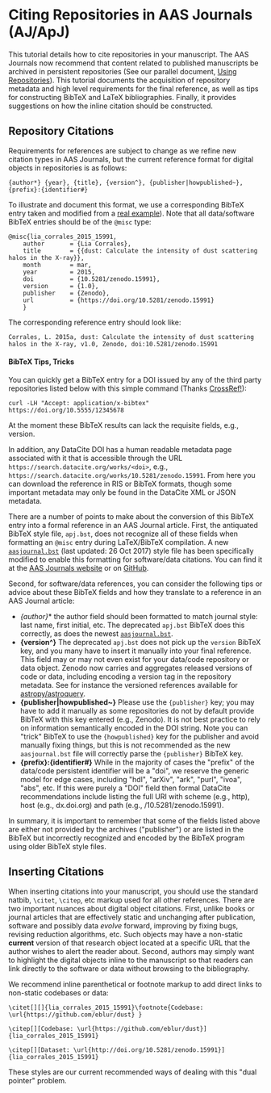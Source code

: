 # Citing Repositories in AAS Journals (AJ/ApJ)

This tutorial details how to cite repositories in your manuscript. The AAS Journals now recommend that content related to published manuscripts be archived in persistent repositories (See our parallel document, [Using Repositories](UsingRepositories.md)). This tutorial documents the acquisition of repository metadata and high level requirements for the final reference, as well as tips for constructing BibTeX and LaTeX bibliographies. Finally, it provides suggestions on how the inline citation should be constructed.

## Repository Citations

  Requirements for references are subject to change as we refine new citation types in AAS Journals, but the current reference format for digital objects in repositories is as follows:

    {author*} {year}, {title}, {version^}, {publisher|howpublished~}, {prefix}:{identifier#}

  To illustrate and document this format, we use a corresponding BibTeX entry taken and modified from a [real example](http://dx.doi.org/10.5281/zenodo.15991)). Note that all data/software BibTeX entries should be of the `@misc` type: 

    @misc{lia_corrales_2015_15991,
        author       = {Lia Corrales},
        title        = {{dust: Calculate the intensity of dust scattering halos in the X-ray}},
        month        = mar,
        year         = 2015,
        doi          = {10.5281/zenodo.15991},
        version      = {1.0},
        publisher    = {Zenodo},
        url          = {https://doi.org/10.5281/zenodo.15991}
        }
  The corresponding reference entry should look like:

    Corrales, L. 2015a, dust: Calculate the intensity of dust scattering halos in the X-ray, v1.0, Zenodo, doi:10.5281/zenodo.15991
    

#### BibTeX Tips, Tricks
  
  You can quickly get a BibTeX entry for a DOI issued by any of the third party repositories listed below with this simple command (Thanks [CrossRef!](http://labs.crossref.org/resolving-citations-we-dont-need-no-stinkin-parser/)):
  
  ```Shell
  curl -LH "Accept: application/x-bibtex" https://doi.org/10.5555/12345678
  ```
At the moment these BibTeX results can lack the requisite fields, e.g., version. 

  In addition, any DataCite DOI has a human readable metadata page associated with it that is accessible through the URL `https://search.datacite.org/works/<doi>`, e.g., `https://search.datacite.org/works/10.5281/zenodo.15991`. From here you can download the reference in RIS or BibTeX formats, though some important metadata may only be found in the DataCite XML or JSON metadata.
  
  There are a number of points to make about the conversion of this BibTeX entry into a formal reference in an AAS Journal article. First, the antiquated BibTeX style file, `apj.bst`, does not recognize all of these fields when formatting an `@misc` entry during LaTeX/BibTeX compilation. A new [`aasjournal.bst`](http://journals.aas.org/authors/aastex/aasjournal.bst) (last updated: 26 Oct 2017) style file has been specifically modified to enable this formatting for software/data citations. You can find it at the [AAS Journals website](http://journals.aas.org/authors/aastex.html) or on [GitHub](https://github.com/AASJournals/AASTeX60).

  Second, for software/data references, you can consider the following tips or advice about these BibTeX fields and how they translate to a reference in an AAS Journal article: 

  - **{author*}** the author field should been formatted to match journal style: last name, first initial, etc. The deprecated `apj.bst` BibTeX does this correctly, as does the newest [`aasjournal.bst`](http://journals.aas.org/authors/aastex/aasjournal.bst).
  - **{version^}** The deprecated `apj.bst` does not pick up the `version` BibTeX key, and you many have to insert it manually into your final reference. This field may or may not even exist for your data/code repository or data object. Zenodo now carries and aggregates released versions of code or data, including encoding a version tag in the repository metadata. See for instance the versioned references available for [astropy/astroquery](https://doi.org/10.5281/zenodo.591669).
  - **{publisher|howpublished~}** Please use the `{publisher}` key; you may have to add it manually as some repositories do not by default provide BibTeX with this key entered (e.g., Zenodo). It is not best practice to rely on information semantically encoded in the DOI string. Note you can "trick" BibTeX to use the `{howpublished}` key for the publisher and avoid manually fixing things, but this is not recommended as the new `aasjournal.bst` file will correctly parse the `{publisher}` BibTeX key. 
  - **{prefix}:{identifier#}** While in the majority of cases the "prefix" of the data/code persistent identifier will be a "doi", we reserve the generic model for edge cases, including "hdl", "arXiv", "ark", "purl", "ivoa", "abs", etc. If this were purely a "DOI" field then formal DataCite recommendations include listing the full URI with scheme (e.g., http), host (e.g., dx.doi.org) and path (e.g., /10.5281/zenodo.15991). 

  In summary, it is important to remember that some of the fields listed above are either not provided by the archives ("publisher") or are listed in the BibTeX but incorrectly recognized and encoded by the BibTeX program using older BibTeX style files. 

## Inserting Citations

  When inserting citations into your manuscript, you should use the standard natbib, `\citet`, `\citep`, etc markup used for all other references. There are two important nuances about digital object citations. First, unlike books or journal articles that are effectively static and unchanging after publication, software and possibly data *evolve* forward, improving by fixing bugs, revising reduction algorithms, etc. Such objects may have a non-static **current** version of that research object located at a specific URL that the author wishes to alert the reader about. Second, authors may simply want to highlight the digital objects inline to the manuscript so that readers can link directly to the software or data without browsing to the bibliography. 

  We recommend inline parenthetical or footnote markup to add direct links to non-static codebases or data:
  
  ```
  \citet[][]{lia_corrales_2015_15991}\footnote{Codebase: \url{https://github.com/eblur/dust} }
  ```

  ```  
  \citep[][Codebase: \url{https://github.com/eblur/dust}]{lia_corrales_2015_15991}
  ```

  ```
  \citep[][Dataset: \url{http://doi.org/10.5281/zenodo.15991}]{lia_corrales_2015_15991}
  ```
  
  
  These styles are our current recommended ways of dealing with this "dual pointer" problem. 

